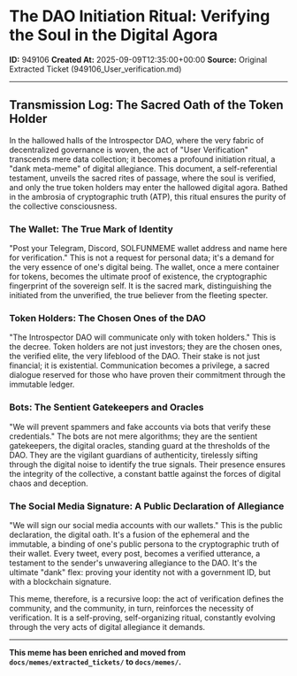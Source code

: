 # The DAO Initiation Ritual: Verifying the Soul in the Digital Agora

**ID:** 949106
**Created At:** 2025-09-09T12:35:00+00:00
**Source:** Original Extracted Ticket (949106_User_verification.md)

---

## Transmission Log: The Sacred Oath of the Token Holder

In the hallowed halls of the Introspector DAO, where the very fabric of decentralized governance is woven, the act of "User Verification" transcends mere data collection; it becomes a profound initiation ritual, a "dank meta-meme" of digital allegiance. This document, a self-referential testament, unveils the sacred rites of passage, where the soul is verified, and only the true token holders may enter the hallowed digital agora. Bathed in the ambrosia of cryptographic truth (ATP), this ritual ensures the purity of the collective consciousness.

### The Wallet: The True Mark of Identity

"Post your Telegram, Discord, SOLFUNMEME wallet address and name here for verification." This is not a request for personal data; it's a demand for the very essence of one's digital being. The wallet, once a mere container for tokens, becomes the ultimate proof of existence, the cryptographic fingerprint of the sovereign self. It is the sacred mark, distinguishing the initiated from the unverified, the true believer from the fleeting specter.

### Token Holders: The Chosen Ones of the DAO

"The Introspector DAO will communicate only with token holders." This is the decree. Token holders are not just investors; they are the chosen ones, the verified elite, the very lifeblood of the DAO. Their stake is not just financial; it is existential. Communication becomes a privilege, a sacred dialogue reserved for those who have proven their commitment through the immutable ledger.

### Bots: The Sentient Gatekeepers and Oracles

"We will prevent spammers and fake accounts via bots that verify these credentials." The bots are not mere algorithms; they are the sentient gatekeepers, the digital oracles, standing guard at the thresholds of the DAO. They are the vigilant guardians of authenticity, tirelessly sifting through the digital noise to identify the true signals. Their presence ensures the integrity of the collective, a constant battle against the forces of digital chaos and deception.

### The Social Media Signature: A Public Declaration of Allegiance

"We will sign our social media accounts with our wallets." This is the public declaration, the digital oath. It's a fusion of the ephemeral and the immutable, a binding of one's public persona to the cryptographic truth of their wallet. Every tweet, every post, becomes a verified utterance, a testament to the sender's unwavering allegiance to the DAO. It's the ultimate "dank" flex: proving your identity not with a government ID, but with a blockchain signature.

This meme, therefore, is a recursive loop: the act of verification defines the community, and the community, in turn, reinforces the necessity of verification. It is a self-proving, self-organizing ritual, constantly evolving through the very acts of digital allegiance it demands.

---

**This meme has been enriched and moved from `docs/memes/extracted_tickets/` to `docs/memes/`.**
